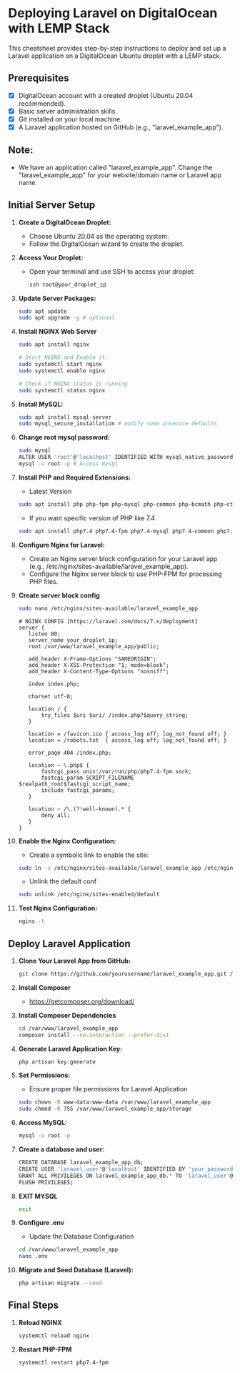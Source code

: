 # Deploying Laravel on DigitalOcean with LEMP Stack

This cheatsheet provides step-by-step instructions to deploy and set up a Laravel application on a DigitalOcean Ubuntu droplet with a LEMP stack.

## Prerequisites

- [x] DigitalOcean account with a created droplet (Ubuntu 20.04 recommended).
- [x] Basic server administration skills.
- [x] Git installed on your local machine.
- [x] A Laravel application hosted on GitHub (e.g., "laravel_example_app").

## Note:
   - We have an application called "laravel_example_app". Change the "laravel_example_app" for your website/domain name or Laravel app name. 

## Initial Server Setup

1. **Create a DigitalOcean Droplet:**
   - Choose Ubuntu 20.04 as the operating system.
   - Follow the DigitalOcean wizard to create the droplet.

2. **Access Your Droplet:**
   - Open your terminal and use SSH to access your droplet:
     ```bash
     ssh root@your_droplet_ip
     ```

3. **Update Server Packages:**
   ```bash
   sudo apt update
   sudo apt upgrade -y # optional
   
4. **Install NGINX Web Server**
    ```bash
    sudo apt install nginx
    
    # Start NGINX and Enable it.
    sudo systemctl start nginx
    sudo systemctl enable nginx

    # Check if NGINX status is running
    sudo systemctl status nginx
   
5. **Install MySQL:**
    ```bash
    sudo apt install mysql-server
    sudo mysql_secure_installation # modify some insecure defaults

6. **Change root mysql password:**
    ```bash
    sudo mysql
    ALTER USER 'root'@'localhost' IDENTIFIED WITH mysql_native_password BY 'your_password';
    mysql -u root -p # Access mysql
    
7. **Install PHP and Required Extensions:**
   - Latest Version
    ```bash
    sudo apt install php php-fpm php-mysql php-common php-bcmath php-ctype php-json php-mbstring php-openssl php-pdo php-tokenizer php-xml php-zip php-gd
    ```
    - If you want specific version of PHP like 7.4
    ```bash
    sudo apt install php7.4 php7.4-fpm php7.4-mysql php7.4-common php7.4-bcmath php7.4-ctype php7.4-json php7.4-mbstring php7.4-openssl php7.4-pdo php7.4-tokenizer php7.4-xml php7.4-zip php7.4-gd
    ```
    
9. **Configure Nginx for Laravel:**
    - Create an Nginx server block configuration for your Laravel app (e.g., /etc/nginx/sites-available/laravel_example_app).
    - Configure the Nginx server block to use PHP-FPM for processing PHP files.
    
10. **Create server block config**
    ```bash
    sudo nano /etc/nginx/sites-available/laravel_example_app
    ```
    
    ```nginx
    # NGINX CONFIG [https://laravel.com/docs/7.x/deployment]
    server {
       listen 80;
       server_name your_droplet_ip;
       root /var/www/laravel_example_app/public;
    
       add_header X-Frame-Options "SAMEORIGIN";
       add_header X-XSS-Protection "1; mode=block";
       add_header X-Content-Type-Options "nosniff";
    
       index index.php;
    
       charset utf-8;
    
       location / {
           try_files $uri $uri/ /index.php?$query_string;
       }
    
       location = /favicon.ico { access_log off; log_not_found off; }
       location = /robots.txt  { access_log off; log_not_found off; }
    
       error_page 404 /index.php;
    
       location ~ \.php$ {
           fastcgi_pass unix:/var/run/php/php7.4-fpm.sock;
           fastcgi_param SCRIPT_FILENAME $realpath_root$fastcgi_script_name;
           include fastcgi_params;
       }
    
       location ~ /\.(?!well-known).* {
           deny all;
       }
    }
    ```
    
10. **Enable the Nginx Configuration:**
    - Create a symbolic link to enable the site:
    ```bash
    sudo ln -s /etc/nginx/sites-available/laravel_example_app /etc/nginx/sites-enabled/
    ```

    - Unlink the default conf
    ```bash
    sudo unlink /etc/nginx/sites-enabled/default


11. **Test Nginx Configuration:**
    ```bash
    nginx -t

## Deploy Laravel Application

1. **Clone Your Laravel App from GitHub:**
    ```bash
    git clone https://github.com/yourusername/laravel_example_app.git /var/www/laravel_example_app

2. **Install Composer**    
    - https://getcomposer.org/download/

3. **Install Composer Dependencies**
    ```bash
    cd /var/www/laravel_example_app
    composer install --no-interaction --prefer-dist

4. **Generate Laravel Application Key:**
    ```bash
    php artisan key:generate

5. **Set Permissions:**
    - Ensure proper file permissions for Laravel Application
    ```bash
    sudo chown -R www-data:www-data /var/www/laravel_example_app
    sudo chmod -R 755 /var/www/laravel_example_app/storage


6. **Access MySQL:**
    ```bash
    mysql -u root -p

7. **Create a database and user:**
    ```bash
    CREATE DATABASE laravel_example_app_db;
    CREATE USER 'laravel_user'@'localhost' IDENTIFIED BY 'your_password';
    GRANT ALL PRIVILEGES ON laravel_example_app_db.* TO 'laravel_user'@'localhost';
    FLUSH PRIVILEGES;

8. **EXIT MYSQL**
    ```bash
    exit

9. **Configure .env**
    - Update the Database Configuration
    ```bash
    cd /var/www/laravel_example_app
    nano .env

    
10. **Migrate and Seed Database (Laravel):**
    ```bash
    php artisan migrate --seed

## Final Steps
1. **Reload NGINX**
    ```bash
    systemctl reload nginx

2. **Restart PHP-FPM**
    ```bash
    systemctl restart php7.4-fpm
